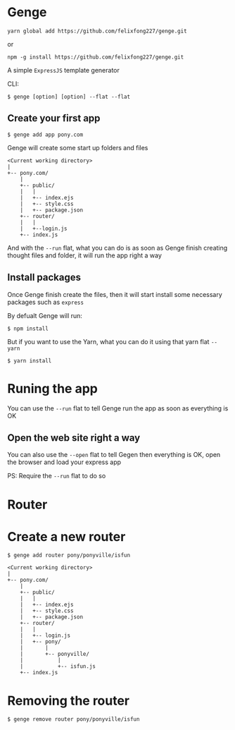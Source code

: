 # Genge
`yarn global add https://github.com/felixfong227/genge.git`

or

`npm -g install https://github.com/felixfong227/genge.git`

A simple `ExpressJS` template generator

CLI:
```
$ genge [option] [option] --flat --flat
```

## Create your first app
```
$ genge add app pony.com
```
Genge will create some start up folders and files
```
<Current working directory>
|
+-- pony.com/
	|
    +-- public/
    |	|
    |   +-- index.ejs
    |   +-- style.css
    |   +-- package.json
    +-- router/
    |	|
   	|   +--login.js
    +-- index.js
```
And with the `--run` flat, what you can do is as soon as Genge finish creating thought files and folder, it will run the app right a way

## Install packages

Once Genge finish create the files, then it will start install some necessary packages such as `express`

By defualt Genge will run:
```
$ npm install
```

But if you want to use the Yarn, what you can do it using that yarn flat `--yarn`
```
$ yarn install
```

# Runing the app

You can use the `--run` flat to tell Genge run the app as soon as everything is OK

## Open the web site right a way

You can also use the `--open` flat to tell Gegen then everything is OK, open the browser and load your express app

PS: Require the `--run` flat to do so

# Router

# Create a new router
```
$ genge add router pony/ponyville/isfun
```

```
<Current working directory>
|
+-- pony.com/
	|
    +-- public/
    |	|
    |   +-- index.ejs
    |   +-- style.css
    |   +-- package.json
    +-- router/
    |	|
   	|   +-- login.js
    |   +-- pony/
    |       |
    |       +-- ponyville/
    |           |
    |           +-- isfun.js
    +-- index.js
```

# Removing the router
```
$ genge remove router pony/ponyville/isfun
```